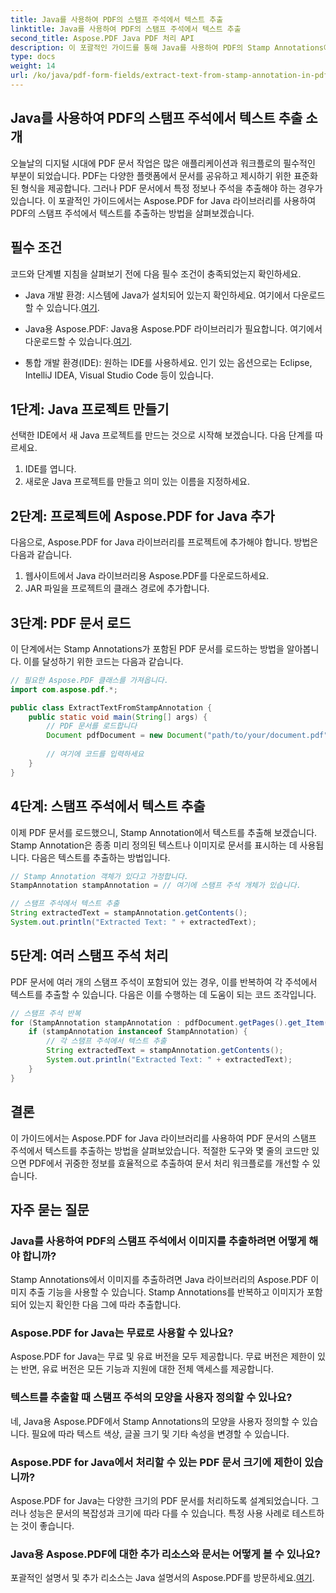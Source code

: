 ```yaml
---
title: Java를 사용하여 PDF의 스탬프 주석에서 텍스트 추출
linktitle: Java를 사용하여 PDF의 스탬프 주석에서 텍스트 추출
second_title: Aspose.PDF Java PDF 처리 API
description: 이 포괄적인 가이드를 통해 Java를 사용하여 PDF의 Stamp Annotations에서 텍스트를 추출하는 방법을 알아보세요. 효율적인 PDF 문서 처리를 위해 Java용 Aspose.PDF를 사용하세요.
type: docs
weight: 14
url: /ko/java/pdf-form-fields/extract-text-from-stamp-annotation-in-pdf-using-java/
---
```


## Java를 사용하여 PDF의 스탬프 주석에서 텍스트 추출 소개

오늘날의 디지털 시대에 PDF 문서 작업은 많은 애플리케이션과 워크플로의 필수적인 부분이 되었습니다. PDF는 다양한 플랫폼에서 문서를 공유하고 제시하기 위한 표준화된 형식을 제공합니다. 그러나 PDF 문서에서 특정 정보나 주석을 추출해야 하는 경우가 있습니다. 이 포괄적인 가이드에서는 Aspose.PDF for Java 라이브러리를 사용하여 PDF의 스탬프 주석에서 텍스트를 추출하는 방법을 살펴보겠습니다.

## 필수 조건

코드와 단계별 지침을 살펴보기 전에 다음 필수 조건이 충족되었는지 확인하세요.

-  Java 개발 환경: 시스템에 Java가 설치되어 있는지 확인하세요. 여기에서 다운로드할 수 있습니다.[여기](https://www.java.com/download/).

-  Java용 Aspose.PDF: Java용 Aspose.PDF 라이브러리가 필요합니다. 여기에서 다운로드할 수 있습니다.[여기](https://releases.aspose.com/pdf/java/).

- 통합 개발 환경(IDE): 원하는 IDE를 사용하세요. 인기 있는 옵션으로는 Eclipse, IntelliJ IDEA, Visual Studio Code 등이 있습니다.

## 1단계: Java 프로젝트 만들기

선택한 IDE에서 새 Java 프로젝트를 만드는 것으로 시작해 보겠습니다. 다음 단계를 따르세요.

1. IDE를 엽니다.
2. 새로운 Java 프로젝트를 만들고 의미 있는 이름을 지정하세요.

## 2단계: 프로젝트에 Aspose.PDF for Java 추가

다음으로, Aspose.PDF for Java 라이브러리를 프로젝트에 추가해야 합니다. 방법은 다음과 같습니다.

1. 웹사이트에서 Java 라이브러리용 Aspose.PDF를 다운로드하세요.
2. JAR 파일을 프로젝트의 클래스 경로에 추가합니다.

## 3단계: PDF 문서 로드

이 단계에서는 Stamp Annotations가 포함된 PDF 문서를 로드하는 방법을 알아봅니다. 이를 달성하기 위한 코드는 다음과 같습니다.

```java
// 필요한 Aspose.PDF 클래스를 가져옵니다.
import com.aspose.pdf.*;

public class ExtractTextFromStampAnnotation {
    public static void main(String[] args) {
        // PDF 문서를 로드합니다
        Document pdfDocument = new Document("path/to/your/document.pdf");
        
        // 여기에 코드를 입력하세요
    }
}
```

## 4단계: 스탬프 주석에서 텍스트 추출

이제 PDF 문서를 로드했으니, Stamp Annotation에서 텍스트를 추출해 보겠습니다. Stamp Annotation은 종종 미리 정의된 텍스트나 이미지로 문서를 표시하는 데 사용됩니다. 다음은 텍스트를 추출하는 방법입니다.

```java
// Stamp Annotation 객체가 있다고 가정합니다.
StampAnnotation stampAnnotation = // 여기에 스탬프 주석 개체가 있습니다.

// 스탬프 주석에서 텍스트 추출
String extractedText = stampAnnotation.getContents();
System.out.println("Extracted Text: " + extractedText);
```

## 5단계: 여러 스탬프 주석 처리

PDF 문서에 여러 개의 스탬프 주석이 포함되어 있는 경우, 이를 반복하여 각 주석에서 텍스트를 추출할 수 있습니다. 다음은 이를 수행하는 데 도움이 되는 코드 조각입니다.

```java
// 스탬프 주석 반복
for (StampAnnotation stampAnnotation : pdfDocument.getPages().get_Item(1).getAnnotations()) {
    if (stampAnnotation instanceof StampAnnotation) {
        // 각 스탬프 주석에서 텍스트 추출
        String extractedText = stampAnnotation.getContents();
        System.out.println("Extracted Text: " + extractedText);
    }
}
```

## 결론

이 가이드에서는 Aspose.PDF for Java 라이브러리를 사용하여 PDF 문서의 스탬프 주석에서 텍스트를 추출하는 방법을 살펴보았습니다. 적절한 도구와 몇 줄의 코드만 있으면 PDF에서 귀중한 정보를 효율적으로 추출하여 문서 처리 워크플로를 개선할 수 있습니다.

## 자주 묻는 질문

### Java를 사용하여 PDF의 스탬프 주석에서 이미지를 추출하려면 어떻게 해야 합니까?

Stamp Annotations에서 이미지를 추출하려면 Java 라이브러리의 Aspose.PDF 이미지 추출 기능을 사용할 수 있습니다. Stamp Annotations를 반복하고 이미지가 포함되어 있는지 확인한 다음 그에 따라 추출합니다.

### Aspose.PDF for Java는 무료로 사용할 수 있나요?

Aspose.PDF for Java는 무료 및 유료 버전을 모두 제공합니다. 무료 버전은 제한이 있는 반면, 유료 버전은 모든 기능과 지원에 대한 전체 액세스를 제공합니다.

### 텍스트를 추출할 때 스탬프 주석의 모양을 사용자 정의할 수 있나요?

네, Java용 Aspose.PDF에서 Stamp Annotations의 모양을 사용자 정의할 수 있습니다. 필요에 따라 텍스트 색상, 글꼴 크기 및 기타 속성을 변경할 수 있습니다.

### Aspose.PDF for Java에서 처리할 수 있는 PDF 문서 크기에 제한이 있습니까?

Aspose.PDF for Java는 다양한 크기의 PDF 문서를 처리하도록 설계되었습니다. 그러나 성능은 문서의 복잡성과 크기에 따라 다를 수 있습니다. 특정 사용 사례로 테스트하는 것이 좋습니다.

### Java용 Aspose.PDF에 대한 추가 리소스와 문서는 어떻게 볼 수 있나요?

 포괄적인 설명서 및 추가 리소스는 Java 설명서의 Aspose.PDF를 방문하세요.[여기](https://reference.aspose.com/pdf/java/).